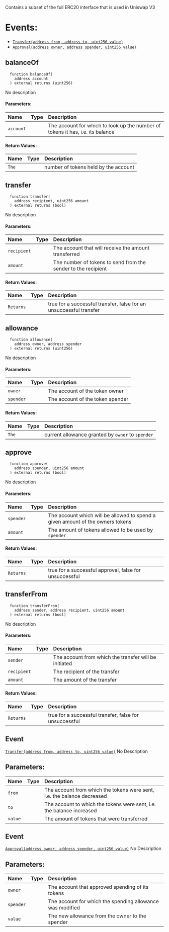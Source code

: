 Contains a subset of the full ERC20 interface that is used in Uniswap V3

# Events:
- [`Transfer(address from, address to, uint256 value)`](#IERC20Minimal-Transfer-address-address-uint256-)
- [`Approval(address owner, address spender, uint256 value)`](#IERC20Minimal-Approval-address-address-uint256-)
## balanceOf
```solidity
  function balanceOf(
    address account
  ) external returns (uint256)
```
No description
#### Parameters:
| Name | Type | Description                                                          |
| :--- | :--- | :------------------------------------------------------------------- |
|`account` |  | The account for which to look up the number of tokens it has, i.e. its balance

#### Return Values:
| Name                           | Type          | Description                                                                  |
| :----------------------------- | :------------ | :--------------------------------------------------------------------------- |
|`The`|  | number of tokens held by the account
## transfer
```solidity
  function transfer(
    address recipient, uint256 amount
  ) external returns (bool)
```
No description
#### Parameters:
| Name | Type | Description                                                          |
| :--- | :--- | :------------------------------------------------------------------- |
|`recipient` |  | The account that will receive the amount transferred
|`amount` |  | The number of tokens to send from the sender to the recipient

#### Return Values:
| Name                           | Type          | Description                                                                  |
| :----------------------------- | :------------ | :--------------------------------------------------------------------------- |
|`Returns`|  | true for a successful transfer, false for an unsuccessful transfer
## allowance
```solidity
  function allowance(
    address owner, address spender
  ) external returns (uint256)
```
No description
#### Parameters:
| Name | Type | Description                                                          |
| :--- | :--- | :------------------------------------------------------------------- |
|`owner` |  | The account of the token owner
|`spender` |  | The account of the token spender

#### Return Values:
| Name                           | Type          | Description                                                                  |
| :----------------------------- | :------------ | :--------------------------------------------------------------------------- |
|`The`|  | current allowance granted by `owner` to `spender`
## approve
```solidity
  function approve(
    address spender, uint256 amount
  ) external returns (bool)
```
No description
#### Parameters:
| Name | Type | Description                                                          |
| :--- | :--- | :------------------------------------------------------------------- |
|`spender` |  | The account which will be allowed to spend a given amount of the owners tokens
|`amount` |  | The amount of tokens allowed to be used by `spender`

#### Return Values:
| Name                           | Type          | Description                                                                  |
| :----------------------------- | :------------ | :--------------------------------------------------------------------------- |
|`Returns`|  | true for a successful approval, false for unsuccessful
## transferFrom
```solidity
  function transferFrom(
    address sender, address recipient, uint256 amount
  ) external returns (bool)
```
No description
#### Parameters:
| Name | Type | Description                                                          |
| :--- | :--- | :------------------------------------------------------------------- |
|`sender` |  | The account from which the transfer will be initiated
|`recipient` |  | The recipient of the transfer
|`amount` |  | The amount of the transfer

#### Return Values:
| Name                           | Type          | Description                                                                  |
| :----------------------------- | :------------ | :--------------------------------------------------------------------------- |
|`Returns`|  | true for a successful transfer, false for unsuccessful
## Event 
[`Transfer(address from, address to, uint256 value)`](#IERC20Minimal-Transfer-address-address-uint256-)
No Description
## Parameters:
| Name                           | Type          | Description                                    |
| :----------------------------- | :------------ | :--------------------------------------------- |
|`from` |  | The account from which the tokens were sent, i.e. the balance decreased
|`to` |  | The account to which the tokens were sent, i.e. the balance increased
|`value` |  | The amount of tokens that were transferred
## Event 
[`Approval(address owner, address spender, uint256 value)`](#IERC20Minimal-Approval-address-address-uint256-)
No Description
## Parameters:
| Name                           | Type          | Description                                    |
| :----------------------------- | :------------ | :--------------------------------------------- |
|`owner` |  | The account that approved spending of its tokens
|`spender` |  | The account for which the spending allowance was modified
|`value` |  | The new allowance from the owner to the spender
